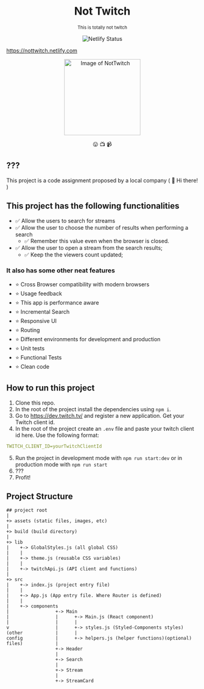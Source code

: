 <h1 align="center">
Not Twitch
</h1>
<p align="center">
<small>This is totally not twitch</small>
</p>

<p style="text-align: center;">
<img alt="Netlify Status" src="https://api.netlify.com/api/v1/badges/8c813829-102a-489b-8b0f-ad75e4846536/deploy-status">
</p>

<a href="https://nottwitch.netlify.com" target="\_blank" style="display: block;
margin-left: auto;
margin-right: auto;
width: 50%;">
https://nottwitch.netlify.com
</a>

<p style="text-align: center;">
<img alt="Image of NotTwitch" src="https://drive.google.com/uc?id=1xV4swTOl8-_tmBBa0ayA06MEMlBgYf1M" height="200px">
</p>
<p align="center">
😛 📺 📹
</p>

## ???

This project is a code assignment proposed by a local company ( 👋 Hi there! )

## This project has the following functionalities

- ✅ Allow the users to search for streams
- ✅ Allow the user to choose the number of results when performing a search
  - ✅ Remember this value even when the browser is closed.
- ✅ Allow the user to open a stream from the search results;
  - ✅ Keep the the viewers count updated;

### It also has some other neat features

- ⭐️ Cross Browser compatibility with modern browsers
- ⭐️ Usage feedback
- ⭐️ This app is performance aware
- ⭐️ Incremental Search
- ⭐️ Responsive UI
- ⭐️ Routing
- ⭐️ Different environments for development and production
- ⭐️ Unit tests
- ⭐️ Functional Tests
- ⭐️ Clean code

## How to run this project

1. Clone this repo.
2. In the root of the project install the dependencies using `npm i`.
3. Go to https://dev.twitch.tv/ and register a new application. Get your Twitch client id.
4. In the root of the project create an `.env` file and paste your twitch client id here. Use the following format:

```yaml
TWITCH_CLIENT_ID=yourTwitchClientId
```

5. Run the project in development mode with `npm run start:dev` or in production mode with `npm run start`
6. ???
7. Profit!

## Project Structure

```ascii
## project root
|
+> assets (static files, images, etc)
|
+> build (build directory)
|
+> lib
|    +-> GlobalStyles.js (all global CSS)
|    |
|    +-> theme.js (reusable CSS variables)
|    |
|    +-> twitchApi.js (API client and functions)
|
+> src
|    +-> index.js (project entry file)
|    |
|    +-> App.js (App entry file. Where Router is defined)
|    |
|    +-> components
|                 +-> Main
|                 |      +-> Main.js (React component)
|                 |      |
v                 |      +-> styles.js (Styled-Components styles)
(other            |      |
config            |      +-> helpers.js (helper functions)(optional)
files)            |
                  +-> Header
                  |
                  +-> Search
                  |
                  +-> Stream
                  |
                  +-> StreamCard

```
